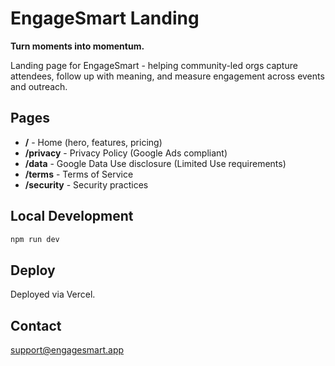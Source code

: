 # EngageSmart Landing

**Turn moments into momentum.**

Landing page for EngageSmart - helping community-led orgs capture attendees, follow up with meaning, and measure engagement across events and outreach.

## Pages

- **/** - Home (hero, features, pricing)
- **/privacy** - Privacy Policy (Google Ads compliant)
- **/data** - Google Data Use disclosure (Limited Use requirements)
- **/terms** - Terms of Service
- **/security** - Security practices

## Local Development

```bash
npm run dev
```

## Deploy

Deployed via Vercel.

## Contact

support@engagesmart.app

